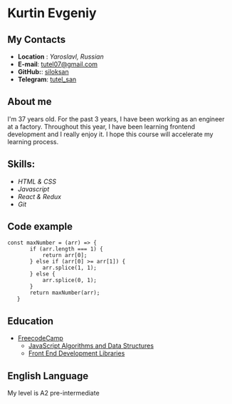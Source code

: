 # Kurtin Evgeniy
## My Contacts
* __Location__ : _Yaroslavl, Russian_
* __E-mail__: tutel07@gmail.com
* __GitHub:__: [siloksan](https://github.com/siloksan)
* __Telegram__: [tutel_san](https://t.me/tutel_san)
## About me
 I'm 37 years old. For the past 3 years, I have been working as an engineer at a factory. Throughout this year, I have been learning frontend development and I really enjoy it. I hope this course will accelerate my learning process.

 ## Skills:
 * _HTML & CSS_
 * _Javascript_
 * _React & Redux_
 * _Git_

 ## Code example
 ```
 const maxNumber = (arr) => {
		if (arr.length === 1) {
			return arr[0];
		} else if (arr[0] >= arr[1]) {
			arr.splice(1, 1);
		} else {
			arr.splice(0, 1);
		}
		return maxNumber(arr);
	}
 ```
## Education
* [FreecodeCamp](https://www.freecodecamp.org/learn/)
	* [JavaScript Algorithms and Data Structures](https://www.freecodecamp.org/certification/fcc217b8e00-0673-4482-bc7c-3043113edaf2/javascript-algorithms-and-data-structures)
	* [Front End Development Libraries](https://www.freecodecamp.org/certification/fcc217b8e00-0673-4482-bc7c-3043113edaf2/front-end-development-libraries)
## English Language
My level is A2 pre-intermediate